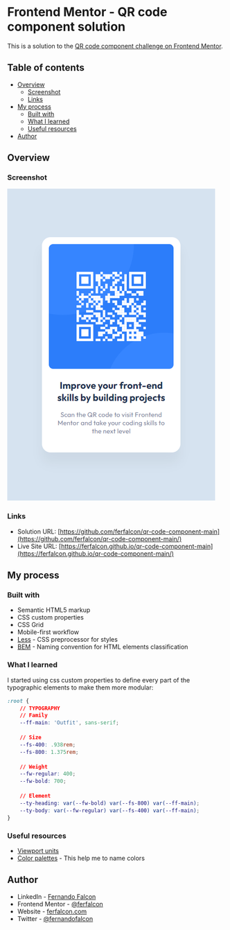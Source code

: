 # Frontend Mentor - QR code component solution

This is a solution to the [QR code component challenge on Frontend Mentor](https://www.frontendmentor.io/challenges/qr-code-component-iux_sIO_H).

## Table of contents

- [Overview](#overview)
  - [Screenshot](#screenshot)
  - [Links](#links)
- [My process](#my-process)
  - [Built with](#built-with)
  - [What I learned](#what-i-learned)
  - [Useful resources](#useful-resources)
- [Author](#author)

## Overview

### Screenshot

![](./screenshot.png)

### Links

- Solution URL: [https://github.com/ferfalcon/qr-code-component-main](https://github.com/ferfalcon/qr-code-component-main/)
- Live Site URL: [https://ferfalcon.github.io/qr-code-component-main](https://ferfalcon.github.io/qr-code-component-main/)

## My process

### Built with

- Semantic HTML5 markup
- CSS custom properties
- CSS Grid
- Mobile-first workflow
- [Less](https://lesscss.org/) - CSS preprocessor for styles
- [BEM](https://getbem.com/) - Naming convention for HTML elements classification

### What I learned

I started using css custom properties to define every part of the typographic elements to make them more modular:

```css
:root {
	// TYPOGRAPHY
	// Family
	--ff-main: 'Outfit', sans-serif;

	// Size
	--fs-400: .938rem;
	--fs-800: 1.375rem;

	// Weight
	--fw-regular: 400;
	--fw-bold: 700;

	// Element
	--ty-heading: var(--fw-bold) var(--fs-800) var(--ff-main);
	--ty-body: var(--fw-regular) var(--fs-400) var(--ff-main);
}
```

### Useful resources

- [Viewport units](https://www.youtube.com/watch?v=ru3U8MHbFFI)
- [Color palettes](https://www.example.com) - This help me to name colors

## Author

- LinkedIn - [Fernando Falcon](https://www.linkedin.com/in/fernandofalcon/)
- Frontend Mentor - [@ferfalcon](https://www.frontendmentor.io/profile/ferfalcon/)
- Website - [ferfalcon.com](http://ferfalcon.com/)
- Twitter - [@fernandofalcon](https://www.twitter.com/fernandofalcon/)